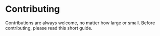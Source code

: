 # Contributing

Contributions are always welcome, no matter how large or small. Before contributing, please read this short guide.
